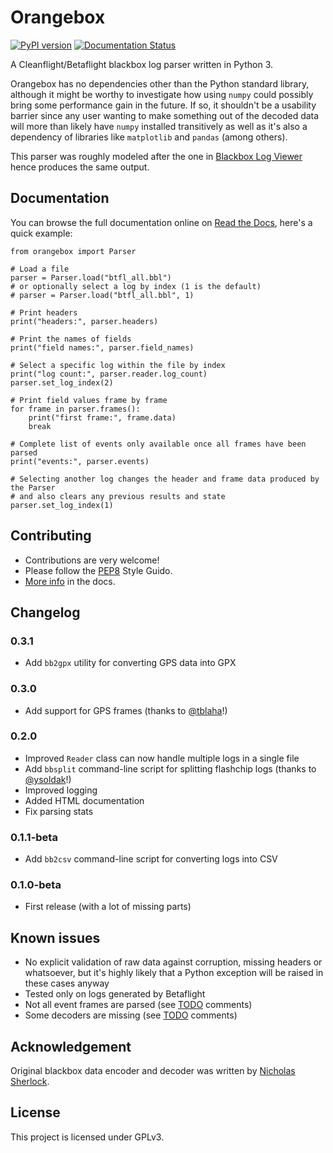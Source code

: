 # Orangebox

[![PyPI version](https://badge.fury.io/py/orangebox.svg)](https://badge.fury.io/py/orangebox) 
[![Documentation Status](https://readthedocs.org/projects/orangebox/badge/?version=latest)](https://orangebox.readthedocs.io/en/latest/?badge=latest)

A Cleanflight/Betaflight blackbox log parser written in Python 3. 

Orangebox has no dependencies other than the Python standard library, although it might be worthy to investigate 
how using `numpy` could possibly bring some performance gain in the future. If so, it shouldn't be a usability barrier 
since any user wanting to make something out of the decoded data will more than likely have `numpy` installed 
transitively as well as it's also a dependency of libraries like `matplotlib` and `pandas` (among others).

This parser was roughly modeled after the one in [Blackbox Log Viewer](https://github.com/betaflight/blackbox-log-viewer) hence produces the same output.

## Documentation

You can browse the full documentation online on [Read the Docs](https://orangebox.readthedocs.io), here's a quick example:

```python3
from orangebox import Parser

# Load a file
parser = Parser.load("btfl_all.bbl")
# or optionally select a log by index (1 is the default)
# parser = Parser.load("btfl_all.bbl", 1)

# Print headers
print("headers:", parser.headers)

# Print the names of fields
print("field names:", parser.field_names)

# Select a specific log within the file by index
print("log count:", parser.reader.log_count)
parser.set_log_index(2)

# Print field values frame by frame
for frame in parser.frames():
    print("first frame:", frame.data)
    break

# Complete list of events only available once all frames have been parsed
print("events:", parser.events)

# Selecting another log changes the header and frame data produced by the Parser
# and also clears any previous results and state
parser.set_log_index(1)
```

## Contributing

* Contributions are very welcome!
* Please follow the [PEP8](https://www.python.org/dev/peps/pep-0008/) Style Guido.
* [More info](https://orangebox.readthedocs.io/#development) in the docs.

## Changelog

### 0.3.1

* Add `bb2gpx` utility for converting GPS data into GPX

### 0.3.0

* Add support for GPS frames (thanks to [@tblaha](https://github.com/tblaha)!)

### 0.2.0

* Improved `Reader` class can now handle multiple logs in a single file
* Add `bbsplit` command-line script for splitting flashchip logs (thanks to [@ysoldak](https://github.com/ysoldak)!)
* Improved logging
* Added HTML documentation
* Fix parsing stats

### 0.1.1-beta

* Add `bb2csv` command-line script for converting logs into CSV

### 0.1.0-beta

* First release (with a lot of missing parts)

## Known issues

* No explicit validation of raw data against corruption, missing headers or whatsoever, but it's highly likely that a Python exception will be raised in these cases anyway
* Tested only on logs generated by Betaflight
* Not all event frames are parsed (see [TODO](orangebox/events.py) comments)
* Some decoders are missing (see [TODO](orangebox/decoders.py) comments)

## Acknowledgement

Original blackbox data encoder and decoder was written by [Nicholas Sherlock](https://github.com/thenickdude).

## License

This project is licensed under GPLv3.
